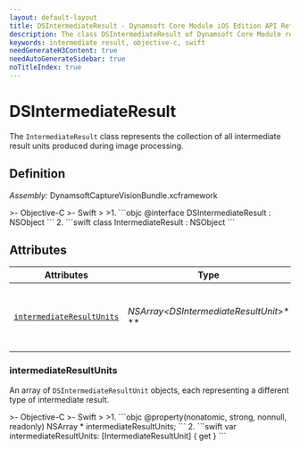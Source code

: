 ```yaml
---
layout: default-layout
title: DSIntermediateResult - Dynamsoft Core Module iOS Edition API Reference
description: The class DSIntermediateResult of Dynamsoft Core Module represents a container containing a collection of DSIntermediateResultUnit objects.
keywords: intermediate result, objective-c, swift
needGenerateH3Content: true
needAutoGenerateSidebar: true
noTitleIndex: true
---
```


# DSIntermediateResult

The `IntermediateResult` class represents the collection of all intermediate result units produced during image processing.

## Definition

*Assembly:* DynamsoftCaptureVisionBundle.xcframework

<div class="sample-code-prefix"></div>
>- Objective-C
>- Swift
>
>1. 
```objc
@interface DSIntermediateResult : NSObject
```
2. 
```swift
class IntermediateResult : NSObject
```

## Attributes

| Attributes | Type | Description |
| ---------- | ---- | ----------- |
| [`intermediateResultUnits`](#intermediateresultunits) | *NSArray<DSIntermediateResultUnit*>* \** | An array of `DSIntermediateResultUnit` objects, each representing a different type of intermediate result. |

### intermediateResultUnits

An array of `DSIntermediateResultUnit` objects, each representing a different type of intermediate result.

<div class="sample-code-prefix"></div>
>- Objective-C
>- Swift
>
>1. 
```objc
@property(nonatomic, strong, nonnull, readonly) NSArray<DSIntermediateResultUnit *> * intermediateResultUnits;
```
2. 
```swift
var intermediateResultUnits: [IntermediateResultUnit] { get }
```
